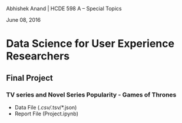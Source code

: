 
Abhishek Anand | HCDE 598 A – Special Topics 

June 08, 2016

# Data Science for User Experience Researchers  
## Final Project 
### TV series and Novel Series Popularity - Games of Thrones

* Data File (*.csv/*.tsv/*.json)
* Report File (Project.ipynb)

